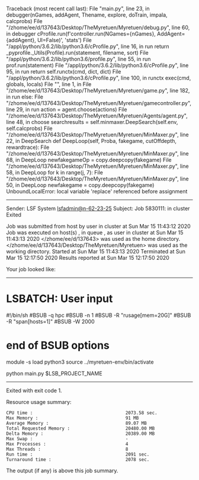 Traceback (most recent call last):
  File "main.py", line 23, in <module>
    debugger(nGames, addAgent, Thename, explore, doTrain, impala, calcprobs)
  File "/zhome/ee/d/137643/Desktop/TheMyretuen/Myretuen/debug.py", line 60, in debugger
    cProfile.run(f'controller.run(NGames={nGames}, AddAgent={addAgent}, UI=False)', 'stats')
  File "/appl/python/3.6.2/lib/python3.6/cProfile.py", line 16, in run
    return _pyprofile._Utils(Profile).run(statement, filename, sort)
  File "/appl/python/3.6.2/lib/python3.6/profile.py", line 55, in run
    prof.run(statement)
  File "/appl/python/3.6.2/lib/python3.6/cProfile.py", line 95, in run
    return self.runctx(cmd, dict, dict)
  File "/appl/python/3.6.2/lib/python3.6/cProfile.py", line 100, in runctx
    exec(cmd, globals, locals)
  File "<string>", line 1, in <module>
  File "/zhome/ee/d/137643/Desktop/TheMyretuen/Myretuen/game.py", line 182, in run
    else:
  File "/zhome/ee/d/137643/Desktop/TheMyretuen/Myretuen/gamecontroller.py", line 29, in run
    action = agent.choose(actions)
  File "/zhome/ee/d/137643/Desktop/TheMyretuen/Myretuen/Agents/agent.py", line 48, in choose
    searchresults = self.minmaxer.DeepSearch(self.env, self.calcprobs)
  File "/zhome/ee/d/137643/Desktop/TheMyretuen/Myretuen/MinMaxer.py", line 22, in DeepSearch
    def DeepLoop(self, Proba, fakegame, cutOffdepth, rewardtrace):
  File "/zhome/ee/d/137643/Desktop/TheMyretuen/Myretuen/MinMaxer.py", line 68, in DeepLoop
    newfakegameOp = copy.deepcopy(fakegame)
  File "/zhome/ee/d/137643/Desktop/TheMyretuen/Myretuen/MinMaxer.py", line 58, in DeepLoop
    for k in range(j, 7):
  File "/zhome/ee/d/137643/Desktop/TheMyretuen/Myretuen/MinMaxer.py", line 50, in DeepLoop
    newfakegame = copy.deepcopy(fakegame)
UnboundLocalError: local variable 'replace' referenced before assignment

------------------------------------------------------------
Sender: LSF System <lsfadmin@n-62-23-25>
Subject: Job 5830111: <NNAgent4MinMax-2-5> in cluster <dcc> Exited

Job <NNAgent4MinMax-2-5> was submitted from host <n-62-27-18> by user <s183905> in cluster <dcc> at Sun Mar 15 11:43:12 2020
Job was executed on host(s) <n-62-23-25>, in queue <hpc>, as user <s183905> in cluster <dcc> at Sun Mar 15 11:43:13 2020
</zhome/ee/d/137643> was used as the home directory.
</zhome/ee/d/137643/Desktop/TheMyretuen/Myretuen> was used as the working directory.
Started at Sun Mar 15 11:43:13 2020
Terminated at Sun Mar 15 12:17:50 2020
Results reported at Sun Mar 15 12:17:50 2020

Your job looked like:

------------------------------------------------------------
# LSBATCH: User input
#!/bin/sh
#BSUB -q hpc
#BSUB -n 1
#BSUB -R "rusage[mem=20G]"
#BSUB -R "span[hosts=1]"
#BSUB -W 2000
# end of BSUB options

module -s load python3
source ../myretuen-env/bin/activate

python main.py $LSB_PROJECT_NAME


------------------------------------------------------------

Exited with exit code 1.

Resource usage summary:

    CPU time :                                   2073.58 sec.
    Max Memory :                                 91 MB
    Average Memory :                             89.07 MB
    Total Requested Memory :                     20480.00 MB
    Delta Memory :                               20389.00 MB
    Max Swap :                                   -
    Max Processes :                              4
    Max Threads :                                8
    Run time :                                   2091 sec.
    Turnaround time :                            2078 sec.

The output (if any) is above this job summary.

